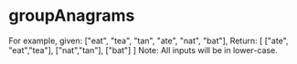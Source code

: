 # groupAnagrams
For example, given: ["eat", "tea", "tan", "ate", "nat", "bat"],  Return:  [   ["ate", "eat","tea"],   ["nat","tan"],   ["bat"] ] Note: All inputs will be in lower-case.
